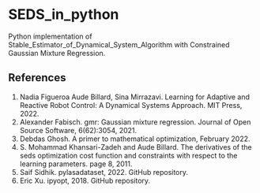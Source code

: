 # SEDS_in_python
Python implementation of Stable_Estimator_of_Dynamical_System_Algorithm with Constrained Gaussian Mixture Regression.


## References
1. Nadia Figueroa Aude Billard, Sina Mirrazavi. Learning for Adaptive and Reactive Robot Control: A Dynamical Systems Approach. MIT Press, 2022.
2. Alexander Fabisch. gmr: Gaussian mixture regression. Journal of Open Source Software, 6(62):3054, 2021.
3. Debdas Ghosh. A primer to mathematical optimization, February 2022.
4. S. Mohammad Khansari-Zadeh and Aude Billard. The derivatives of the seds optimization cost function and constraints with respect to the learning parameters. page 8, 2011.
5. Saif Sidhik. pylasadataset, 2022. GitHub repository.
6. Eric Xu. ipyopt, 2018. GitHub repository.
